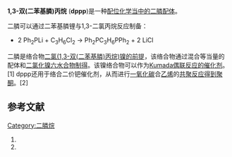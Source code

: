 **1,3-双(二苯基膦)丙烷** (**dppp**)是一种[配位化学当中的](https://zh.wikipedia.org/wiki/配位化学 "wikilink")[二膦](../Page/二膦.md "wikilink")[配体](https://zh.wikipedia.org/wiki/配体 "wikilink")。

二膦可以通过二苯基膦锂与1,3-二氯丙烷反应制备：

  -
    2 Ph<sub>2</sub>PLi + C<sub>3</sub>H<sub>6</sub>Cl<sub>2</sub> → Ph<sub>2</sub>PC<sub>3</sub>H<sub>6</sub>PPh<sub>2</sub> + 2 LiCl

二膦是络合物[二氯(1,3-双(二苯基膦)丙烷)镍的前提](https://zh.wikipedia.org/wiki/二氯\(1,3-双\(二苯基膦\)丙烷\)镍 "wikilink")，该络合物通过混合等当量的配体和[二氯化镍六水合物制得](https://zh.wikipedia.org/wiki/二氯化镍 "wikilink")。该镍络合物可以作为[Kumada偶联反应的催化剂](https://zh.wikipedia.org/wiki/Kumada偶联反应 "wikilink")。\[1\] dppp还用于络合二价钯催化剂，从而进行[一氧化碳](../Page/一氧化碳.md "wikilink")合[乙烯](../Page/乙烯.md "wikilink")的[共聚反应得到](https://zh.wikipedia.org/wiki/共聚反应 "wikilink")[聚酮](https://zh.wikipedia.org/wiki/聚酮 "wikilink")。\[2\]

## 参考文献

<references />

[Category:二膦烷](https://zh.wikipedia.org/wiki/Category:二膦烷 "wikilink")

1.
2.